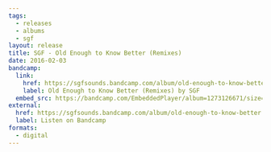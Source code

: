 ```yaml
---
tags:
  - releases
  - albums
  - sgf
layout: release
title: SGF - Old Enough to Know Better (Remixes)
date: 2016-02-03
bandcamp:
  link:
    href: https://sgfsounds.bandcamp.com/album/old-enough-to-know-better
    label: Old Enough to Know Better (Remixes) by SGF
  embed_src: https://bandcamp.com/EmbeddedPlayer/album=1273126671/size=large/bgcol=ffffff/linkcol=0687f5/tracklist=false/artwork=small/transparent=true/
external:
  href: https://sgfsounds.bandcamp.com/album/old-enough-to-know-better
  label: Listen on Bandcamp
formats:
  - digital
---
```

